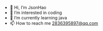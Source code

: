 - 👋 Hi, I’m JsonHao
- 👀 I’m interested in coding
- 🌱 I’m currently learning java
- 📫 How to reach me 2836395897@qq.com
